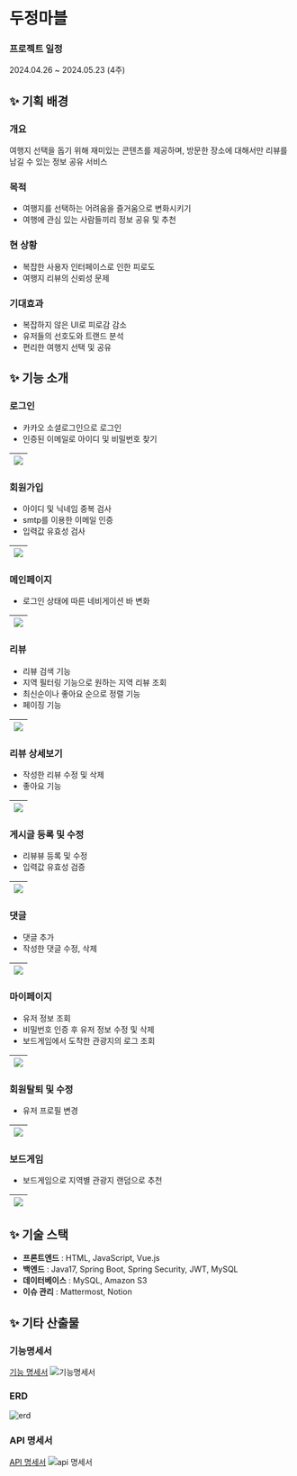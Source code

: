 # 두정마블

### 프로젝트 일정
2024.04.26 ~ 2024.05.23 (4주)


## ✨ 기획 배경

### 개요

여행지 선택을 돕기 위해 재미있는 콘텐츠를 제공하며, 방문한 장소에 대해서만 리뷰를 남길 수 있는 정보 공유 서비스

### 목적

-   여행지를 선택하는 어려움을 즐거움으로 변화시키기
-   여행에 관심 있는 사람들끼리 정보 공유 및 추천

### 현 상황

-   복잡한 사용자 인터페이스로 인한 피로도
-   여행지 리뷰의 신뢰성 문제

### 기대효과

-   복잡하지 않은 UI로 피로감 감소
-   유저들의 선호도와 트랜드 분석
-   편리한 여행지 선택 및 공유

## ✨ 기능 소개

### 로그인

-    카카오 소셜로그인으로 로그인
-    인증된 이메일로 아이디 및 비밀번호 찾기

|<div width="100%"><img src="https://github.com/user-attachments/assets/b893ec06-f660-4433-9c65-c6c217ce138b"></div>|
|:------------------------------------------------------:|

### 회원가입

-    아이디 및 닉네임 중복 검사
-    smtp를 이용한 이메일 인증
-    입력값 유효성 검사

|<div><img src="https://github.com/user-attachments/assets/801daf70-ebe8-4ba8-9ab2-3d06f7e7a692"></div>|
|:------------------------------------------------------:|

### 메인페이지

-    로그인 상태에 따른 네비게이션 바 변화

|<div><img src="https://github.com/user-attachments/assets/fda61ab1-9fac-44f0-8043-11bf792b2a86"></div>|
|:------------------------------------------------------:|


### 리뷰

-    리뷰 검색 기능
-    지역 필터링 기능으로 원하는 지역 리뷰 조회
-    최신순이나 좋아요 순으로 정렬 기능
-    페이징 기능

|<div><img src="https://github.com/user-attachments/assets/e7a106b8-e903-41ea-8969-378f0acf2364"></div>|
|:------------------------------------------------------:|


### 리뷰 상세보기

-    작성한 리뷰 수정 및 삭제
-    좋아요 기능

|<div><img src="https://github.com/user-attachments/assets/96547808-c7ab-428f-8ceb-4fd1c4d33507"></div>|
|:------------------------------------------------------:|


### 게시글 등록 및 수정

-    리뷰뷰 등록 및 수정
-    입력값 유효성 검증

|<div><img src="https://github.com/user-attachments/assets/792da328-7104-4ebf-be98-3b50b57e6f7c"></div>|
|:------------------------------------------------------:|


### 댓글

-    댓글 추가
-    작성한 댓글 수정, 삭제

|<div><img src="https://github.com/user-attachments/assets/652d7abd-04e9-4a89-871c-a63f2fbf10e6" ></div>|
|:------------------------------------------------------:|


### 마이페이지

-    유저 정보 조회
-    비밀번호 인증 후 유저 정보 수정 및 삭제
-    보드게임에서 도착한 관광지의 로그 조회

|<div><img src="https://github.com/user-attachments/assets/1b1281ef-e4d3-4ebb-b14b-36cebad19e28" ></div>|
|:------------------------------------------------------:|


### 회원탈퇴 및 수정

-    유저 프로필 변경

|<div><img src="https://github.com/user-attachments/assets/c2b3bcf2-491d-4f04-81cf-f501eecd879a" ></div>|
|:------------------------------------------------------:|


### 보드게임

-    보드게임으로 지역별 관광지 랜덤으로 추천

|<div><img src="https://github.com/user-attachments/assets/5df2c9a1-565c-4bf4-a143-6d8bc04e635e" ></div>|
|:------------------------------------------------------:|


## ✨ 기술 스택

-   **프론트엔드** : HTML, JavaScript, Vue.js
-   **백엔드** : Java17, Spring Boot, Spring Security, JWT, MySQL
-   **데이터베이스** : MySQL, Amazon S3
-   **이슈 관리** : Mattermost, Notion

## ✨ 기타 산출물

### 기능명세서

[기능 명세서](https://successful-mountain-ee3.notion.site/454d757178ac42b6b2767509eca3c132?v=13062621ba9e4ac0a0abf327d7c6757c&pvs=4)
![기능명세서](https://github.com/user-attachments/assets/d60a452a-014d-43f7-b896-0e9a12273fe8)

### ERD

![erd](https://github.com/user-attachments/assets/d5a0be54-86a1-420c-b18b-91a23d9c3eed)


### API 명세서

[API 명세서](https://successful-mountain-ee3.notion.site/83d63cf81da04958936713a9460d3501?v=ba1a1ef9872a4edbb94c8e6709ba22c9&pvs=74)
![api 명세서](https://github.com/user-attachments/assets/2970d7a3-c687-4222-9f20-d81d91c449c4)
